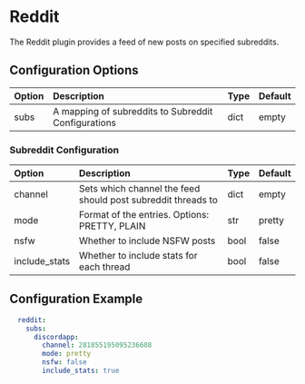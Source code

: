 # Reddit

The Reddit plugin provides a feed of new posts on specified subreddits.

## Configuration Options

| Option | Description | Type | Default |
| :--- | :--- | :--- | :--- |
| subs | A mapping of subreddits to Subreddit Configurations | dict | empty |

### Subreddit Configuration

| Option | Description | Type | Default |
| :--- | :--- | :--- | :--- |
| channel | Sets which channel the feed should post subreddit threads to | dict | empty |
| mode | Format of the entries. Options: PRETTY, PLAIN | str | pretty |
| nsfw | Whether to include NSFW posts | bool | false |
| include\_stats | Whether to include stats for each thread | bool | false |

## Configuration Example

```yaml
  reddit:
    subs:
      discordapp:
        channel: 281855195095236608
        mode: pretty
        nsfw: false
        include_stats: true
```

